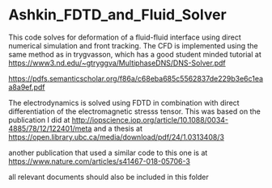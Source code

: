 # Ashkin_FDTD_and_Fluid_Solver

This code solves for deformation of a fluid-fluid interface using direct numerical simulation and front tracking. The CFD is implemented using the same method as 
in trygvasson, which has a good student minded tutorial at https://www3.nd.edu/~gtryggva/MultiphaseDNS/DNS-Solver.pdf

https://pdfs.semanticscholar.org/f86a/c68eba685c5562837de229b3e6c1eaa8a9ef.pdf

The electrodynamics is solved using FDTD in combination with direct differentiation of the electromagnetic stresss tensor. This was based on
the publication I did at http://iopscience.iop.org/article/10.1088/0034-4885/78/12/122401/meta and a thesis at https://open.library.ubc.ca/media/download/pdf/24/1.0313408/3

another publication that used a similar code to this one is at  https://www.nature.com/articles/s41467-018-05706-3

all relevant documents should also be included in this folder
